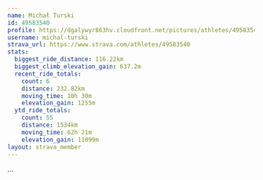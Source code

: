```yaml
---
name: Michał Turski
id: 49583540
profile: https://dgalywyr863hv.cloudfront.net/pictures/athletes/49583540/14729338/1/large.jpg
username: michal-turski
strava_url: https://www.strava.com/athletes/49583540
stats:
  biggest_ride_distance: 116.22km
  biggest_climb_elevation_gain: 637.2m
  recent_ride_totals:
    count: 6
    distance: 232.82km
    moving_time: 10h 30m
    elevation_gain: 1255m
  ytd_ride_totals:
    count: 55
    distance: 1534km
    moving_time: 62h 21m
    elevation_gain: 11099m
layout: strava_member
--- 
```

...
